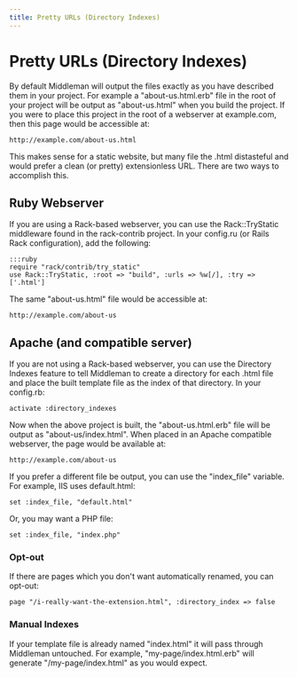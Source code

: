 ```yaml
---
title: Pretty URLs (Directory Indexes)
---
```


# Pretty URLs (Directory Indexes)

By default Middleman will output the files exactly as you have described them in your project. For example a "about-us.html.erb" file in the root of your project will be output as "about-us.html" when you build the project. If you were to place this project in the root of a webserver at example.com, then this page would be accessible at:

    http://example.com/about-us.html

This makes sense for a static website, but many file the .html distasteful and would prefer a clean (or pretty) extensionless URL. There are two ways to accomplish this.

## Ruby Webserver

If you are using a Rack-based webserver, you can use the Rack::TryStatic middleware found in the rack-contrib project. In your config.ru (or Rails Rack configuration), add the following:

    :::ruby
    require "rack/contrib/try_static"
    use Rack::TryStatic, :root => "build", :urls => %w[/], :try => ['.html']

The same "about-us.html" file would be accessible at:

    http://example.com/about-us

## Apache (and compatible server)

If you are not using a Rack-based webserver, you can use the Directory Indexes feature to tell Middleman to create a directory for each .html file and place the built template file as the index of that directory. In your config.rb:

    activate :directory_indexes

Now when the above project is built, the "about-us.html.erb" file will be output as "about-us/index.html". When placed in an Apache compatible webserver, the page would be available at:

    http://example.com/about-us
    
If you prefer a different file be output, you can use the "index_file" variable. For example, IIS uses default.html:

    set :index_file, "default.html"

Or, you may want a PHP file:

    set :index_file, "index.php"

### Opt-out

If there are pages which you don't want automatically renamed, you can opt-out:

    page "/i-really-want-the-extension.html", :directory_index => false

### Manual Indexes

If your template file is already named "index.html" it will pass through Middleman untouched. For example, "my-page/index.html.erb" will generate "/my-page/index.html" as you would expect.
    